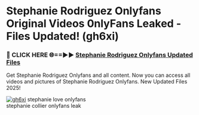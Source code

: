 # Stephanie Rodriguez Onlyfans Original Videos 0nlyFans Leaked - Files Updated! (gh6xi)

<h3>🔴 CLICK HERE 🌐==►► <a href="https://tinyurl.com/ms9xzufz" rel="nofollow">Stephanie Rodriguez Onlyfans Updated Files</a></h3>

Get Stephanie Rodriguez Onlyfans and all content. Now you can access all videos and pictures of Stephanie Rodriguez Onlyfans. New Updated Files 2025!

[![gh6xi](https://i.imgur.com/PQ7UWWw.gif)](https://tinyurl.com/ms9xzufz)
stephanie love onlyfans<br>
stephanie collier onlyfans leak